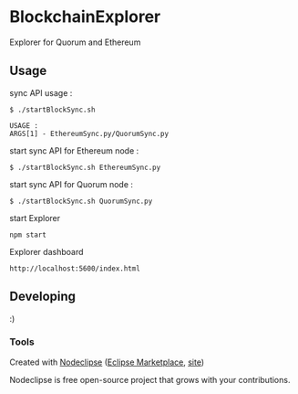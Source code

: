 

# BlockchainExplorer
Explorer for Quorum and Ethereum


## Usage

sync API usage : 
```
$ ./startBlockSync.sh 
```
```
USAGE : 
ARGS[1] - EthereumSync.py/QuorumSync.py

```

start sync API for Ethereum node :

```
$ ./startBlockSync.sh EthereumSync.py

```

start sync API for Quorum node :

```
$ ./startBlockSync.sh QuorumSync.py

```


start Explorer

```
npm start

```


Explorer dashboard

```
http://localhost:5600/index.html

```


## Developing

:)


### Tools

Created with [Nodeclipse](https://github.com/Nodeclipse/nodeclipse-1)
 ([Eclipse Marketplace](http://marketplace.eclipse.org/content/nodeclipse), [site](http://www.nodeclipse.org))   

Nodeclipse is free open-source project that grows with your contributions.

